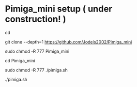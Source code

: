 # Pimiga_mini setup ( under construction! )

cd

git clone --depth=1 https://github.com/Jodels2002/Pimiga_mini

sudo chmod -R 777 Pimiga_mini

cd Pimiga_mini

sudo chmod -R 777 ./pimiga.sh

./pimiga.sh


